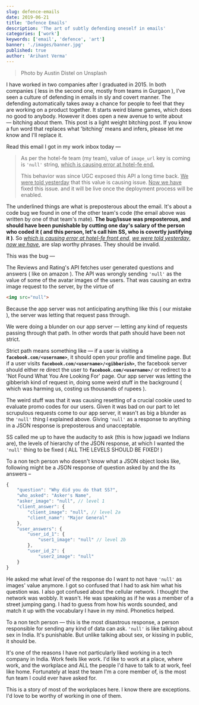 ```yaml
---
slug: defence-emails
date: 2019-06-21
title: 'Defence Emails'
description: 'The art of subtly defending oneself in emails'
categories: ['work']
keywords: ['email', 'defence', 'art']
banner: './images/banner.jpg'
published: true
author: 'Arihant Verma'
---
```


> Photo by Austin Distel on Unsplash

I have worked in two companies after I graduated in 2015. In both companies ( less in the second one, mostly from teams in Gurgaon ), I've seen a culture of defending in emails in sly and covert manner. The defending automatically takes away a chance for people to feel that they are working on a product together. It starts weird blame games, which does no good to anybody. However it does open a new avenue to write about — bitching about them. This post is a light weight bitching post. If you know a fun word that replaces what 'bitching' means and infers, please let me know and I'll replace it.

Read this email I got in my work inbox today —

> As per the hotel-fe team (my team), value of `image_url` key is coming is `'null'` string, <u>which is causing error at hotel-fe end.</u>
>
> This behavior was since UGC exposed this API a long time back. <u>We were told yesterday</u> that this value is causing issue. <u>Now we have</u> fixed this issue. and it will be live once the deployment process will be enabled.

The underlined things are what is preposterous about the email. It's about a code bug we found in one of the other team's code (the email above was written by one of that team's mate). **The bug/issue was preposterous, and should have been punishable by cutting one day's salary of the person who coded it ( and this person, let's call him SS, who is covertly justifying it )**. So <u>_which is causing error at hotel-fe front end_</u>, <u>_we were told yesterday_</u>, <u>_now we have_</u>, are slap worthy phrases. They should be invalid.

This was the bug —

The Reviews and Rating's API fetches user generated questions and answers ( like on amazon ). The API was wrongly sending `'null'` as the value of some of the avatar images of the users. That was causing an extra image request to the server, by the virtue of

```html
<img src="null">
```

Because the app server was not anticipating anything like this ( our mistake ), the server was letting that request pass through.

We were doing a blunder on our app server — letting any kind of requests passing through that path. In other words that path should have been not strict.

Strict path means something like — if a user is visiting a **`facebook.com/<username>`**, it should open your profile and timeline page. But if a user visits **`facebook.com/<username>/<gibberish>`**, the facebook server should either re direct the user to **`facebook.com/<username>/`** or redirect to a 'Not Found What You Are Looking For' page. Our app server was letting the gibberish kind of request in, doing some weird stuff in the background ( which was harming us, costing us thousands of rupees ).

The weird stuff was that it was causing resetting of a crucial cookie used to evaluate promo codes for our users. Given it was bad on our part to let scrupulous requests come to our app server, it wasn't as big a blunder as the `'null'` thing I explained above. Giving `'null'` as a response to anything in a JSON response is preposterous and unacceptable.

SS called me up to have the audacity to ask (this is how jugaadi we Indians are), the levels of hierarchy of the JSON response, at which I wanted the `'null'` thing to be fixed ( ALL THE LEVELS SHOULD BE FIXED! )

To a non tech person who doesn't know what a JSON object looks like, following might be a JSON response of question asked by and the its answers –

```javascript
{
	"question": "Why did you do that SS?",
	"who_asked": "Asker's Name",
	"asker_image": "null", // level 1
	"client_answer": {
		"client_image": "null", // level 2a
		"client_name": "Major General"
	},
	"user_answers": {
		"user_id_1": {
			"user1_image": "null" // level 2b
		},
		"user_id_2": {
			"user2_image": "null"
	}
}
```

He asked me what _level_ of the response do I want to not have `'null'` as images' value anymore. I got so confused that I had to ask him what his question was. I also got confused about the cellular network. I thought the network was wobbly. It wasn't. He was speaking as if he was a member of a street jumping gang. I had to guess from how his words sounded, and match it up with the vocabulary I have in my mind. Phonetics helped.

To a non tech person — this is the most disastrous response, a person responsible for sending any kind of data can ask. `'null'` is like talking about sex in India. It's punishable. But unlike talking about sex, or kissing in public, it should be.

It's one of the reasons I have not particularly liked working in a tech company in India. Work feels like work. I'd like to work at a place, where work, and the workplace and ALL the people I'd have to talk to at work, feel like home. Fortunately at least the team I'm a core member of, is the most fun team I could ever have asked for.

This is a story of most of the workplaces here. I know there are exceptions. I'd love to be worthy of working in one of them.
